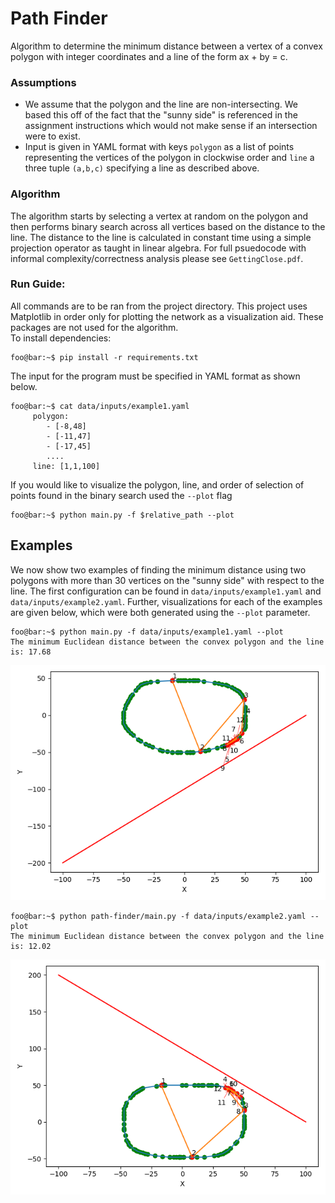 # Path Finder
Algorithm to determine the minimum distance between a vertex of a convex polygon with integer coordinates 
and a line of the form ax + by = c. 
### 


### Assumptions
- We assume that the polygon and the line are non-intersecting. We based this off of the fact that the "sunny side" is 
referenced in the assignment instructions which would not make sense if an intersection were to exist. 
- Input is given in YAML format with keys `polygon` as a list of points representing the vertices of the polygon in 
clockwise order and `line` a three tuple `(a,b,c)` specifying a line as described above.



### Algorithm
The algorithm starts by selecting a vertex at random on the polygon and then performs binary search across
all vertices based on the distance to the line. The distance to the line is calculated in constant time using a simple 
projection operator as taught in linear algebra. For full psuedocode with informal complexity/correctness analysis please
see `GettingClose.pdf`.


### Run Guide:
All commands are to be ran from the project directory. This project uses Matplotlib in order only for plotting 
the network as a visualization aid. These packages are not used for the algorithm.  
To install dependencies: 
```console
foo@bar:~$ pip install -r requirements.txt
```
The input for the program must be specified in YAML format as shown below. 
```console
foo@bar:~$ cat data/inputs/example1.yaml
     polygon: 
        - [-8,48]
        - [-11,47]
        - [-17,45]
        ....
     line: [1,1,100]
```

If you would like to visualize the polygon, line, and order of selection of points found in the binary search used the 
`--plot` flag
```console
foo@bar:~$ python main.py -f $relative_path --plot
```

## Examples
We now show two examples of finding the minimum distance using two polygons with more than 30 vertices on the "sunny side" with 
respect to the line. 
The first configuration can be found in  `data/inputs/example1.yaml` and `data/inputs/example2.yaml`. Further, 
visualizations for each of the examples are given below, which were both generated using the `--plot` parameter. 

```console
foo@bar:~$ python main.py -f data/inputs/example1.yaml --plot
The minimum Euclidean distance between the convex polygon and the line is: 17.68
```
           

![alt text](data/images/example1.png)



```console
foo@bar:~$ python path-finder/main.py -f data/inputs/example2.yaml --plot
The minimum Euclidean distance between the convex polygon and the line is: 12.02
```

![alt text](data/images/example2.png)

